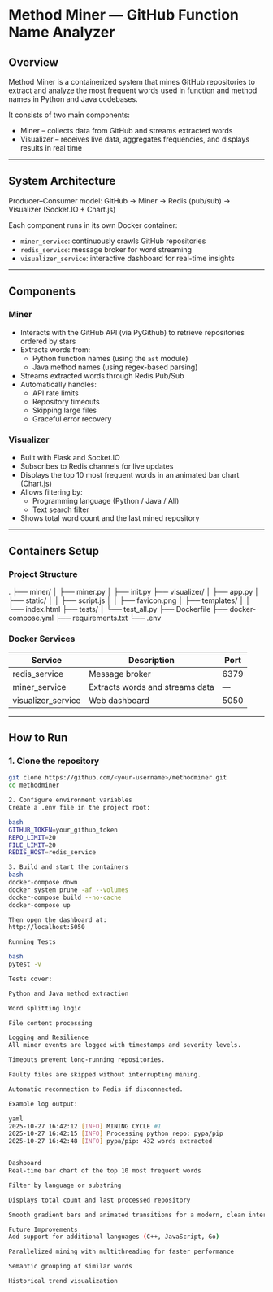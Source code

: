 # Method Miner — GitHub Function Name Analyzer

## Overview

Method Miner is a containerized system that mines GitHub repositories to extract and analyze the most frequent words used in function and method names in Python and Java codebases.

It consists of two main components:

- Miner – collects data from GitHub and streams extracted words  
- Visualizer – receives live data, aggregates frequencies, and displays results in real time  

---

## System Architecture

Producer–Consumer model:
GitHub → Miner → Redis (pub/sub) → Visualizer (Socket.IO + Chart.js)


Each component runs in its own Docker container:
- `miner_service`: continuously crawls GitHub repositories  
- `redis_service`: message broker for word streaming  
- `visualizer_service`: interactive dashboard for real-time insights  

---

## Components

### Miner

- Interacts with the GitHub API (via PyGithub) to retrieve repositories ordered by stars  
- Extracts words from:
  - Python function names (using the `ast` module)
  - Java method names (using regex-based parsing)
- Streams extracted words through Redis Pub/Sub  
- Automatically handles:
  - API rate limits  
  - Repository timeouts  
  - Skipping large files  
  - Graceful error recovery  

### Visualizer

- Built with Flask and Socket.IO  
- Subscribes to Redis channels for live updates  
- Displays the top 10 most frequent words in an animated bar chart (Chart.js)  
- Allows filtering by:
  - Programming language (Python / Java / All)
  - Text search filter  
- Shows total word count and the last mined repository  

---

## Containers Setup

### Project Structure

.
├── miner/
│ ├── miner.py
│ ├── init.py
├── visualizer/
│ ├── app.py
│ ├── static/
│ │ ├── script.js
│ │ ├── favicon.png
│ ├── templates/
│ │ └── index.html
├── tests/
│ └── test_all.py
├── Dockerfile
├── docker-compose.yml
├── requirements.txt
└── .env


### Docker Services

| Service | Description | Port |
|----------|--------------|------|
| redis_service | Message broker | 6379 |
| miner_service | Extracts words and streams data | — |
| visualizer_service | Web dashboard | 5050 |

---

## How to Run

### 1. Clone the repository
```bash
git clone https://github.com/<your-username>/methodminer.git
cd methodminer

2. Configure environment variables
Create a .env file in the project root:

bash
GITHUB_TOKEN=your_github_token
REPO_LIMIT=20
FILE_LIMIT=20
REDIS_HOST=redis_service

3. Build and start the containers
bash
docker-compose down
docker system prune -af --volumes
docker-compose build --no-cache
docker-compose up

Then open the dashboard at:
http://localhost:5050

Running Tests

bash
pytest -v

Tests cover:

Python and Java method extraction

Word splitting logic

File content processing

Logging and Resilience
All miner events are logged with timestamps and severity levels.

Timeouts prevent long-running repositories.

Faulty files are skipped without interrupting mining.

Automatic reconnection to Redis if disconnected.

Example log output:

yaml
2025-10-27 16:42:12 [INFO] MINING CYCLE #1
2025-10-27 16:42:15 [INFO] Processing python repo: pypa/pip
2025-10-27 16:42:48 [INFO] pypa/pip: 432 words extracted


Dashboard
Real-time bar chart of the top 10 most frequent words

Filter by language or substring

Displays total count and last processed repository

Smooth gradient bars and animated transitions for a modern, clean interface

Future Improvements
Add support for additional languages (C++, JavaScript, Go)

Parallelized mining with multithreading for faster performance

Semantic grouping of similar words

Historical trend visualization

